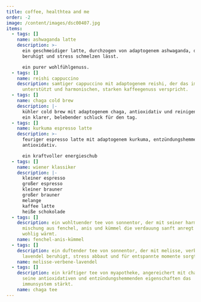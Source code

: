 ```yaml
---
title: coffee, healthtea and me
order: -2
image: /content/images/dsc00407.jpg
items:
  - tags: []
    name: ashwaganda latte
    description: >-
      ein geschmeidiger latte, durchzogen von adaptogenem ashwaganda, der sanft
      beruhigt und stress schmelzen lässt.

      ein purer wohlfühlgenuss.
  - tags: []
    name: reishi cappuccino
    description: samtiger cappuccino mit adaptogenem reishi, der das immunsystem
      unterstützt und harmonischen, starken kaffeegenuss verspricht.
  - tags: []
    name: chaga cold brew
    description: |-
      kühler cold brew mit adaptogenem chaga, antioxidativ und reinigend.
      ein klarer, belebender schluck für den tag.
  - tags: []
    name: kurkuma espresso latte
    description: >-
      feuriger espresso latte mit adaptogenem kurkuma, entzündungshemmend und
      antioxidativ.

      ein kraftvoller energieschub
  - tags: []
    name: wiener klassiker
    description: |-
      kleiner espresso
      großer espresso
      kleiner brauner
      großer brauner
      melange
      kaffee latte
      heiße schokolade
  - tags: []
    description: ein wohltuender tee von sonnentor, der mit seiner harmonischen
      mischung aus fenchel, anis und kümmel die verdauung sanft anregt und
      wohlig wärmt.
    name: fenchel-anis-kümmel
  - tags: []
    description: ein duftender tee von sonnentor, der mit melisse, verbene und
      lavendel beruhigt, stress abbaut und für entspannte momente sorgt.
    name: melisse-verbene-lavendel
  - tags: []
    description: ein kräftiger tee von myapotheke, angereichert mit chaga, der durch
      seine antioxidativen und entzündungshemmenden eigenschaften das
      immunsystem stärkt.
    name: chaga tee
---
```

